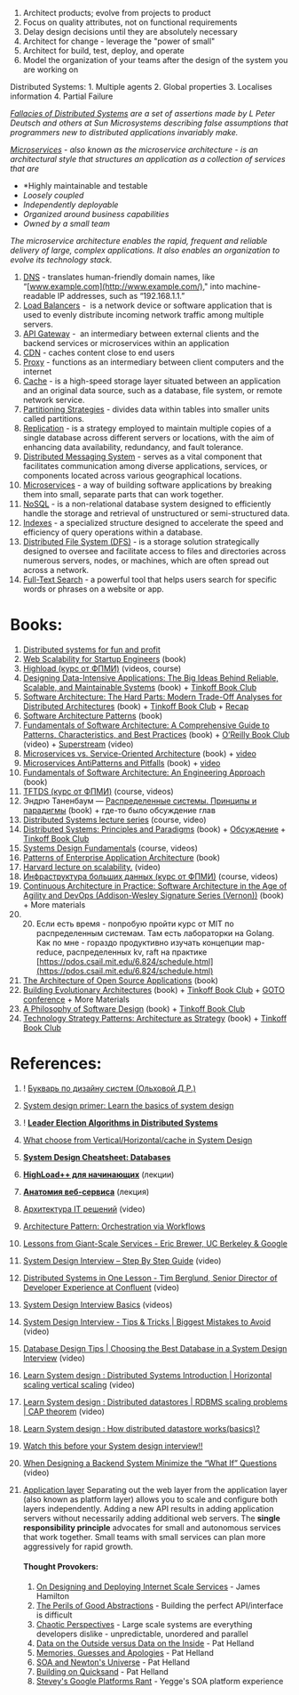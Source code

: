 
1) Architect products; evolve from projects to product
2) Focus on quality attributes, not on functional requirements
3) Delay design decisions until they are absolutely necessary
4) Architect for change - leverage the "power of small"
5) Architect for build, test, deploy, and operate
6) Model the organization of your teams after the design of the system you are working on

Distributed Systems:
	1. Multiple agents
	2. Global properties
	3. Localises information
	4. Partial Failure 

*[Fallacies of Distributed Systems](../Fallacies%20of%20Distributed%20Systems.md) are a set of assertions made by L Peter Deutsch and others at Sun Microsystems describing false assumptions that programmers new to distributed applications invariably make.*

*[Microservices](../5.%20Architecture%20Types/Monolith%20vs.%20Microservices/Microservices.md) - also known as the microservice architecture - is an architectural style that structures an application as a collection of services that are*

- *Highly maintainable and testable
- *Loosely coupled*
- *Independently deployable*
- *Organized around business capabilities*
- *Owned by a small team*

*The microservice architecture enables the rapid, frequent and reliable delivery of large, complex applications. It also enables an organization to evolve its technology stack.*

1. [DNS](../../7.%20Networks/5.%20DNS.md) - translates human-friendly domain names, like “[www.example.com](http://www.example.com/)," into machine-readable IP addresses, such as “192.168.1.1.”
2. [Load Balancers](../../7.%20Networks/LB/_Base.md) -  is a network device or software application that is used to evenly distribute incoming network traffic among multiple servers.
3. [API Gateway](../1.%20Concepts/API%20Gateway.md) -  an intermediary between external clients and the backend services or microservices within an application
4. [CDN](../../7.%20Networks/4.%20CDN.md) - caches content close to end users
5. [Proxy](../../7.%20Networks/Proxy/_Base.md) - functions as an intermediary between client computers and the internet
6. [Cache](../2.%20Components/Cache/0.%20Cache.md) - is a high-speed storage layer situated between an application and an original data source, such as a database, file system, or remote network service.
7. [Partitioning Strategies](../../3.%20Database/OTLP/SQL/5.%20Distributed/Partitioning/Partitioning%20Strategies.md) - divides data within tables into smaller units called partitions.
8. [Replication](../../3.%20Database/OTLP/SQL/5.%20Distributed/Replication/Base.md) - is a strategy employed to maintain multiple copies of a single database across different servers or locations, with the aim of enhancing data availability, redundancy, and fault tolerance.
9. [Distributed Messaging System](../2.%20Components/Brokers/Distributed%20Messaging%20System.md) - serves as a vital component that facilitates communication among diverse applications, services, or components located across various geographical locations.
10. [Microservices](../5.%20Architecture%20Types/Monolith%20vs.%20Microservices/Microservices.md) - a way of building software applications by breaking them into small, separate parts that can work together.
11. [NoSQL](../../3.%20Database/OTLP/NoSQL/Base.md) - is a non-relational database system designed to efficiently handle the storage and retrieval of unstructured or semi-structured data.
12. [Indexes](../../3.%20Database/OTLP/SQL/2.%20Indexes/_Base.md) - a specialized structure designed to accelerate the speed and efficiency of query operations within a database.
13. [Distributed File System (DFS)](../2.%20Components/Distributed%20File%20System%20(DFS).md) - is a storage solution strategically designed to oversee and facilitate access to files and directories across numerous servers, nodes, or machines, which are often spread out across a network.
14. [Full-Text Search](../../3.%20Database/OTLP/SQL/2.%20Indexes/Full-Text%20Search.md) - a powerful tool that helps users search for specific words or phrases on a website or app.

# Books:

1. [Distributed systems for fun and profit](https://book.mixu.net/distsys/single-page.html?utm_source=substack&utm_medium=email)
2. [Web Scalability for Startup Engineers](https://twitter.com/_abstractart/status/1642591282403868673?t=3C9l0QpoCb0cJHw0vC85nA&s=35) (book)
3. [Highload (курс от ФПМИ)](https://www.youtube.com/watch?v=7g01DlHlQqI&list=PL4_hYwCyhAvYyx4TIRk6tLG0c8CLGzhE5) (videos, course)
4. [Designing Data-Intensive Applications: The Big Ideas Behind Reliable, Scalable, and Maintainable Systems](https://www.amazon.com/Designing-Data-Intensive-Applications-Reliable-Maintainable/dp/1449373321/) (book) + [Tinkoff Book Club](https://www.youtube.com/playlist?list=PLLrf_044z4JrBw4S8bCgf77kPO8xrxczU)
5. [Software Architecture: The Hard Parts: Modern Trade-Off Analyses for Distributed Architectures](http://libgen.rs/book/index.php?md5=6ABDBA667E209C75F49D97E44BC16B5C) (book) + [Tinkoff Book Club](https://www.youtube.com/playlist?list=PLLrf_044z4Jp1zFQk-487YCK20JPSE3l8) + [Recap](https://apolomodov.medium.com/code-of-architecture-recap-of-software-architecture-the-hard-parts-a2d31be999f3)
6. [Software Architecture Patterns](https://www.oreilly.com/library/view/software-architecture-patterns/9781098134280/) (book)
7. [Fundamentals of Software Architecture: A Comprehensive Guide to Patterns, Characteristics, and Best Practices](http://library.lol/main/1FC05CFFA6DD29E55EC4D4980BFF0BB1) (book) + [O’Reilly Book Club](https://www.oreilly.com/library/view/oreilly-book-club/0636920876540/) (video) + [Superstream](https://www.oreilly.com/library/view/software-architecture-superstream/0636920557999/) (video)
8. [Microservices vs. Service-Oriented Architecture](https://learning.oreilly.com/library/view/microservices-vs-service-oriented/9781491975657/) (book) + [video](https://www.oreilly.com/library/view/service-based-architectures/9781491932636/)
9. [Microservices AntiPatterns and Pitfalls](https://learning.oreilly.com/library/view/microservices-antipatterns-and/9781492042716/) (book) + [video](https://www.oreilly.com/library/view/microservices-antipatterns-and/9781491963937/)
10. [Fundamentals of Software Architecture: An Engineering Approach](http://libgen.rs/book/index.php?md5=31649FBCB4205FCFF176587310474F65) (book)
11. [TFTDS (курс от ФПМИ)](https://www.youtube.com/watch?v=eRmhfw7hqdw&list=PL4_hYwCyhAvZd6B5fN3yAB0zOCjhgpfgg) (course, videos)
12. Эндрю Таненбаум — [Распределенные системы. Принципы и парадигмы](http://libgen.rs/book/index.php?md5=0C79DF856F16453256F892ACC218F66F) (book) + где-то было обсуждение глав
13. [Distributed Systems lecture series](https://www.youtube.com/playlist?list=PLeKd45zvjcDFUEv_ohr_HdUFe97RItdiB) (course, video)
14. [Distributed Systems: Principles and Paradigms](https://www.distributed-systems.net/index.php/books/ds4/) (book) + [Обсуждение](https://apolomodov.medium.com/code-of-architecture-recap-of-distributed-systems-4th-edition-89cc10b282c) + [Tinkoff Book Club](https://www.youtube.com/playlist?list=PLLrf_044z4Jr299tuUm1G8bfJrBF_eEsx)
15. [Systems Design Fundamentals](https://www.algoexpert.io/systems/fundamentals) (course, videos)
16. [Patterns of Enterprise Application Architecture](https://www.amazon.com/Patterns-Enterprise-Application-Architecture-Martin/dp/0321127420) (book)
17. [Harvard lecture on scalability.](https://www.youtube.com/watch?v=-W9F__D3oY4) (video)
18. [Инфраструктура больших данных (курс от ФПМИ)](https://www.youtube.com/watch?v=UoJ6qy1xwG4&list=PL4_hYwCyhAvbI83zAjpg8EO52sBywa2rQ&index=1) (course, videos)
19. [Continuous Architecture in Practice: Software Architecture in the Age of Agility and DevOps (Addison-Wesley Signature Series (Vernon))](http://libgen.rs/book/index.php?md5=CACA2FD49821751D57CCAAE39ACCAD5C) (book) + More materials
20. 20. Если есть время - попробую пройти курс от MIT по распределенным системам. Там есть лабораторки на Golang. Как по мне - гораздо продуктивно изучать концепции map-reduce, распределенных kv, raft на практике [https://pdos.csail.mit.edu/6.824/schedule.html](https://pdos.csail.mit.edu/6.824/schedule.html)
21. [The Architecture of Open Source Applications](https://aosabook.org/en/index.html) (book)
22. [Building Evolutionary Architectures](http://libgen.rs/book/index.php?md5=FE95410D87E1CDE47BEAA790026137DB) (book) + [Tinkoff Book Club](https://www.youtube.com/playlist?list=PLLrf_044z4JqFwcckHOIubViLXBSsmA1A) + [GOTO conference](https://www.youtube.com/watch?v=m2ZlX1je3as) + More Materials
23. [A Philosophy of Software Design](http://libgen.rs/book/index.php?md5=D82934E270545B59B64E843B2930FE57) (book) + [Tinkoff Book Club](https://www.youtube.com/playlist?list=PLLrf_044z4Jp0CZ2o2s-rJDDxZgnNWqJX)
24. [Technology Strategy Patterns: Architecture as Strategy](http://library.lol/main/B8D927E305B792C39BA1DCB769C1A227) (book) + [Tinkoff Book Club](https://www.youtube.com/playlist?list=PLLrf_044z4Jq5PwfgLpzaL-Ymcocir_X3)

# References:

1. ! [Букварь по дизайну систем (Ольховой Д.Р.)](https://docs.google.com/document/d/1w3qb6SS1Hycyce5Fg5mVMdzkGYXTRskSf57IoD98ZQw/edit#heading=h.7sot09tq18su)
2. [System design primer: Learn the basics of system design](https://www.educative.io/blog/system-design-primer)
3. ! [**Leader Election Algorithms in Distributed Systems**](https://medium.com/nerd-for-tech/leader-election-algorithms-in-distributed-systems-f513d41ad0d9)
4. [What choose from Vertical/Horizontal/cache in System Design](https://medium.com/@komalpal/what-choose-from-vertical-horizontal-cache-in-system-design-1f5e5e5b183c)
5. **[System Design Cheatsheet: Databases](https://levelup.gitconnected.com/system-design-cheatsheet-databases-43ec82de2260)**
6. **[HighLoad++ для начинающих](https://highload.guide/blog/highload-for-beginners.html)** (лекции)
7. **[Анатомия веб-сервиса](https://highload.guide/blog/inside-webserver.html)** (лекция)
8. [Архитектура IT решений](https://www.youtube.com/watch?v=Lq17AMCMLAE) (video)
9. [Architecture Pattern: Orchestration via Workflows](https://kislayverma.com/software-architecture/architecture-pattern-orchestration-via-workflows/)
10. [Lessons from Giant-Scale Services - Eric Brewer, UC Berkeley & Google](https://people.eecs.berkeley.edu/~brewer/papers/GiantScale-IEEE.pdf)
11. [System Design Interview – Step By Step Guide](https://www.youtube.com/watch?v=bUHFg8CZFws) (video)
12. [Distributed Systems in One Lesson - Tim Berglund, Senior Director of Developer Experience at Confluent](https://www.youtube.com/watch?v=Y6Ev8GIlbxc) (video)
13. [System Design Interview Basics](https://www.youtube.com/playlist?list=PLOAph0xkZvSvCX3Pk3S68WY14BKYN_w64) (videos)
14. [System Design Interview - Tips & Tricks | Biggest Mistakes to Avoid](https://www.youtube.com/watch?v=4Q2fokImKfM) (video)
15. [Database Design Tips | Choosing the Best Database in a System Design Interview](https://www.youtube.com/watch?v=cODCpXtPHbQ) (video)
16. [Learn System design : Distributed Systems Introduction | Horizontal scaling vertical scaling](https://www.youtube.com/watch?v=OyTEd9h_CVQ&list=PLkQkbY7JNJuBoTemzQfjym0sqbOHt5fnV&index=13) (video)
17. [Learn System design : Distributed datastores | RDBMS scaling problems | CAP theorem](https://www.youtube.com/watch?v=l9JSK9OBzA4&list=PLkQkbY7JNJuBoTemzQfjym0sqbOHt5fnV&index=14) (video)
18. [Learn System design : How distributed datastore works(basics)?](https://www.youtube.com/watch?v=ZbyYvTfBlE0&list=PLkQkbY7JNJuBoTemzQfjym0sqbOHt5fnV&index=15)
19. [Watch this before your System design interview!!](https://www.youtube.com/watch?v=pWO07iEpjO4&list=PLkQkbY7JNJuBoTemzQfjym0sqbOHt5fnV&index=20)
20. [When Designing a Backend System Minimize the “What If” Questions](https://www.youtube.com/watch?v=1a7E0qh48gM&list=PLQnljOFTspQXSevtRqvMNycWfHM7cXc3d&index=4) (video)
21. [Application layer](https://github.com/donnemartin/system-design-primer#application-layer) Separating out the web layer from the application layer (also known as platform layer) allows you to scale and configure both layers independently. Adding a new API results in adding application servers without necessarily adding additional web servers. The **single responsibility principle** advocates for small and autonomous services that work together. Small teams with small services can plan more aggressively for rapid growth.

	#### **Thought Provokers:**
	
	1. [On Designing and Deploying Internet Scale Services](https://mvdirona.com/jrh/talksAndPapers/JamesRH_Lisa.pdf) - James Hamilton
	2. [The Perils of Good Abstractions](https://web.archive.org/web/20181006111158/http://www.addsimplicity.com/adding_simplicity_an_engi/2006/12/the_perils_of_g.html) - Building the perfect API/interface is difficult
	3. [Chaotic Perspectives](https://web.archive.org/web/20180821164750/http://www.addsimplicity.com/adding_simplicity_an_engi/2007/05/chaotic_perspec.html) - Large scale systems are everything developers dislike - unpredictable, unordered and parallel
	4. [Data on the Outside versus Data on the Inside](http://cidrdb.org/cidr2005/papers/P12.pdf) - Pat Helland
	5. [Memories, Guesses and Apologies](https://channel9.msdn.com/Shows/ARCast.TV/ARCastTV-Pat-Helland-on-Memories-Guesses-and-Apologies) - Pat Helland
	6. [SOA and Newton's Universe](https://web.archive.org/web/20190719121913/https://blogs.msdn.microsoft.com/pathelland/2007/05/20/soa-and-newtons-universe/) - Pat Helland
	7. [Building on Quicksand](https://arxiv.org/abs/0909.1788) - Pat Helland
	8. [Stevey's Google Platforms Rant](https://web.archive.org/web/20190319154842/https://plus.google.com/112678702228711889851/posts/eVeouesvaVX) - Yegge's SOA platform experience